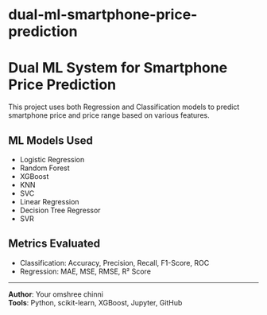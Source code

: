 # dual-ml-smartphone-price-prediction
# Dual ML System for Smartphone Price Prediction

This project uses both Regression and Classification models to predict smartphone price and price range based on various features.

## ML Models Used

- Logistic Regression
- Random Forest
- XGBoost
- KNN
- SVC
- Linear Regression
- Decision Tree Regressor
- SVR

## Metrics Evaluated

- Classification: Accuracy, Precision, Recall, F1-Score, ROC
- Regression: MAE, MSE, RMSE, R² Score

---

**Author**: Your omshree chinni  
**Tools**: Python, scikit-learn, XGBoost, Jupyter, GitHub
